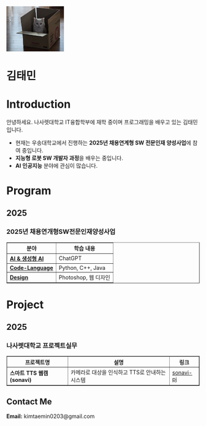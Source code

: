 <img src="https://github.com/gomtam/snow/blob/main/KakaoTalk_20250314_110758253_09.jpg" width="150">

<h1>김태민</h1>

<h1>Introduction</h1>
<p>안녕하세요. 나사렛대학교 IT융합학부에 재학 중이며 프로그래밍을 배우고 있는 김태민입니다.</p>

<ul>
    <li>현재는 우송대학교에서 진행하는 <b>2025년 채용연계형 SW 전문인재 양성사업</b>에 참여 중입니다.</li>
    <li><b>지능형 로봇 SW 개발자 과정</b>을 배우는 중입니다.</li>
    <li><b>AI 인공지능</b> 분야에 관심이 많습니다.</li>
</ul>

<h1>Program</h1>
<h2>2025</h2>
<h3>2025년 채용연개형SW전문인재양성사업</h3>

<table border="1">
    <tr>
        <th>분야</th>
        <th>학습 내용</th>
    </tr>
    <tr>
        <td><b><a href="https://github.com/gomtam/2025_SW_Program_AI">AI & 생성형 AI</a></b></td>
        <td>ChatGPT</td>
    </tr>
    <tr>
        <td><b><a href="https://github.com/gomtam/2025_SW_Program_Code-Language">Code-Language</a></b></td>
        <td>Python, C++, Java</td>
    </tr>
    <tr>
        <td><b><a href="https://github.com/gomtam/2025_SW_Program_Design">Design</a></b></td>
        <td>Photoshop, 웹 디자인</td>
    </tr>
</table>

<h1>Project</h1>
<h2>2025</h2>
<h3>나사렛대학교 프로젝트실무</h3>
<table border="1">
    <tr>
        <th>프로젝트명</th>
        <th>설명</th>
        <th>링크</th>
    </tr>
    <tr>
        <td><b>스마트 TTS 웹캠 (sonavi)</b></td>
        <td>카메라로 대상을 인식하고 TTS로 안내하는 시스템</td>
        <td><a href="https://github.com/gomtam/sonavi-pj">sonavi-pj</a></td>
    </tr>
</table>

<h2>Contact Me</h2>
<p><b>Email:</b> kimtaemin0203@gmail.com</p>

